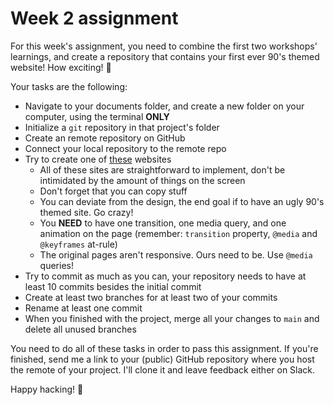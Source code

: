 # Week 2 assignment

For this week's assignment, you need to combine the first two workshops' learnings, and create a repository that contains your first ever 90's themed website! How exciting! 🕺

Your tasks are the following:
- Navigate to your documents folder, and create a new folder on your computer, using the terminal **ONLY**
- Initialize a `git` repository in that project's folder
- Create an remote repository on GitHub
- Connect your local repository to the remote repo
- Try to create one of [these](https://www.adamhammond.com/ugly-90s-webpages/) websites
  - All of these sites are straightforward to implement, don't be intimidated by the amount of things on the screen
  - Don't forget that you can copy stuff
  - You can deviate from the design, the end goal if to have an ugly 90's themed site. Go crazy!
  - You **NEED** to have one transition, one media query, and one animation on the page (remember: `transition` property, `@media` and `@keyframes` at-rule)
  - The original pages aren't responsive. Ours need to be. Use `@media` queries!
- Try to commit as much as you can, your repository needs to have at least 10 commits besides the initial commit
- Create at least two branches for at least two of your commits
- Rename at least one commit
- When you finished with the project, merge all your changes to `main` and delete all unused branches

You need to do all of these tasks in order to pass this assignment. If you're finished, send me a link to your (public) GitHub repository where you host the remote of your project. I'll clone it and leave feedback either on Slack.

Happy hacking! 🦧
